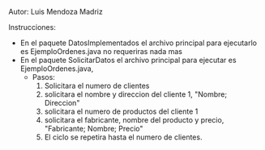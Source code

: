 Autor: Luis Mendoza Madriz

Instrucciones:
- En el paquete DatosImplementados el archivo principal para ejecutarlo es EjemploOrdenes.java no requeriras nada mas
- En el paquete SolicitarDatos el archivo principal para ejecutar es EjemploOrdenes.java,
   - Pasos:
     1) Solicitara el numero de clientes
     2) solicitara el nombre y direccion del cliente 1, "Nombre; Direccion"
     3) solicitara el numero de productos del cliente 1
     4) solicitara el fabricante, nombre del producto y precio, "Fabricante; Nombre; Precio"
     5) El ciclo se repetira hasta el numero de clientes.
  
